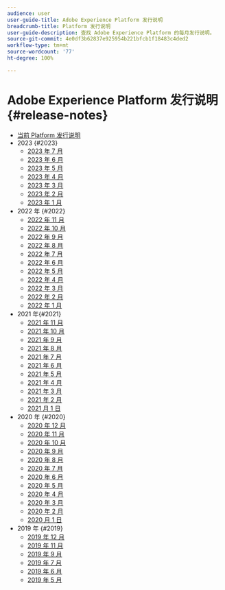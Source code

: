 ```yaml
---
audience: user
user-guide-title: Adobe Experience Platform 发行说明
breadcrumb-title: Platform 发行说明
user-guide-description: 查找 Adobe Experience Platform 的每月发行说明。
source-git-commit: 4e0df3b62837e925954b221bfcb1f18483c4ded2
workflow-type: tm+mt
source-wordcount: '77'
ht-degree: 100%

---
```



# Adobe Experience Platform 发行说明 {#release-notes}

* [当前 Platform 发行说明](latest/latest.md)
* 2023 {#2023}
   * [2023 年 7 月](2023/july-2023.md)
   * [2023 年 6 月](2023/june-2023.md)
   * [2023 年 5 月](2023/may-2023.md)
   * [2023 年 4 月](2023/april-2023.md)
   * [2023 年 3 月](2023/march-2023.md)
   * [2023 年 2 月](2023/february-2023.md)
   * [2023 年 1 月](2023/january-2023.md)
* 2022 年 {#2022}
   * [2022 年 11 月](2022/november-2022.md)
   * [2022 年 10 月](2022/october-2022.md)
   * [2022 年 9 月](2022/september-2022.md)
   * [2022 年 8 月](2022/august-2022.md)
   * [2022 年 7 月](2022/july-2022.md)
   * [2022 年 6 月](2022/june-2022.md)
   * [2022 年 5 月](2022/may-2022.md)
   * [2022 年 4 月](2022/april-2022.md)
   * [2022 年 3 月](2022/march-2022.md)
   * [2022 年 2 月](2022/february-2022.md)
   * [2022 年 1 月](2022/january-2022.md)
* 2021 年{#2021}
   * [2021 年 11 月](2021/november-2021.md)
   * [2021 年 10 月](2021/october-2021.md)
   * [2021 年 9 月](2021/september-2021.md)
   * [2021 年 8 月](2021/august-2021.md)
   * [2021 年 7 月](2021/july-2021.md)
   * [2021 年 6 月](2021/june-2021.md)
   * [2021 年 5 月](2021/may-2021.md)
   * [2021 年 4 月](2021/april-2021.md)
   * [2021 年 3 月](2021/march-2021.md)
   * [2021 年 2 月](2021/february-2021.md)
   * [2021 月 1 日](2021/january-2021.md)
* 2020 年 {#2020}
   * [2020 年 12 月](2020/december-2020.md)
   * [2020 年 11 月](2020/november-2020.md)
   * [2020 年 10 月](2020/october-2020.md)
   * [2020 年 9 月](2020/september-2020.md)
   * [2020 年 8 月](2020/august-2020.md)
   * [2020 年 7 月](2020/july-2020.md)
   * [2020 年 6 月](2020/june-2020.md)
   * [2020 年 5 月](2020/may-2020.md)
   * [2020 年 4 月](2020/april-2020.md)
   * [2020 年 3 月](2020/march-2020.md)
   * [2020 年 2 月](2020/february-2020.md)
   * [2020 月 1 日](2020/january-2020.md)
* 2019 年 {#2019}
   * [2019 年 12 月](2019/december-2019.md)
   * [2019 年 11 月](2019/november-2019.md)
   * [2019 年 9 月](2019/september-2019.md)
   * [2019 年 7 月](2019/july-2019.md)
   * [2019 年 6 月](2019/june-2019.md)
   * [2019 年 5 月](2019/may-2019.md)

